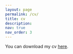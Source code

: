 ```yaml
---
layout: page
permalink: /cv/
title: cv
description: 
nav: true
nav_order: 3
---
```

<div class="projects">

You can download my cv <a href="https://edoardozanelli.github.io/cv_012025.pdf">here</a>.

</div>
